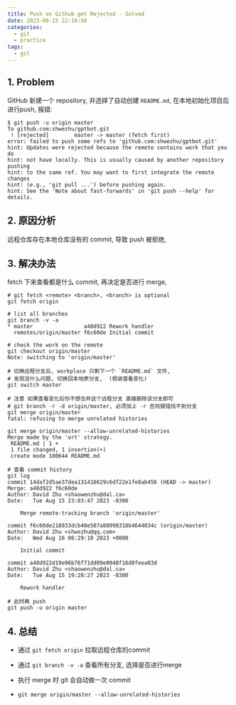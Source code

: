 ```yaml
---
title: Push on Github get Rejected - Solved
date: 2023-08-15 22:18:50
categories:
  - git
  - practice
tags:
  - git
---
```


## 1. Problem

 GitHub 新建一个 repository, 并选择了自动创建 `README.md`, 在本地初始化项目后进行push, 报错:

```shell
$ git push -u origin master
To github.com:shwezhu/gptbot.git
 ! [rejected]        master -> master (fetch first)
error: failed to push some refs to 'github.com:shwezhu/gptbot.git'
hint: Updates were rejected because the remote contains work that you do
hint: not have locally. This is usually caused by another repository pushing
hint: to the same ref. You may want to first integrate the remote changes
hint: (e.g., 'git pull ...') before pushing again.
hint: See the 'Note about fast-forwards' in 'git push --help' for details.
```

## 2. 原因分析

远程仓库存在本地仓库没有的 commit, 导致 push 被拒绝, 

## 3. 解决办法

fetch 下来查看都是什么 commit, 再决定是否进行 merge, 

```shell
# git fetch <remote> <branch>, <branch> is optional
git fetch origin

# list all branches
git branch -v -a
* master                a48d922 Rework handler
  remotes/origin/master f6c60de Initial commit

# check the work on the remote
git checkout origin/master
Note: switching to 'origin/master'

# 切换远程分支后, workplace 只剩下一个 `README.md` 文件, 
# 发现没什么问题, 切换回本地原分支,  (假装查看变化)
git switch master

# 注意 如果查看变化后你不想合并这个远程分支 直接删除该分支即可
# git branch -r -d origin/master, 必须加上 -r 否则报错找不到分支
git merge origin/master
fatal: refusing to merge unrelated histories

git merge origin/master --allow-unrelated-histories
Merge made by the 'ort' strategy.
 README.md | 1 +
 1 file changed, 1 insertion(+)
 create mode 100644 README.md
 
# 查看 commit history
git log
commit 14daf2d5ae37dea131416629c6df22e1fe8ab456 (HEAD -> master)
Merge: a48d922 f6c60de
Author: David Zhu <shaowenzhu@dal.ca>
Date:   Tue Aug 15 23:03:47 2023 -0300

    Merge remote-tracking branch 'origin/master'

commit f6c60de218933dcb40e507a88998318b4644034c (origin/master)
Author: David Zhu <shwezhu@qq.com>
Date:   Wed Aug 16 06:29:10 2023 +0800

    Initial commit

commit a48d922d19e96b76f71dd09e0048f16d8feea03d
Author: David Zhu <shaowenzhu@dal.ca>
Date:   Tue Aug 15 19:28:27 2023 -0300

    Rework handler
   
# 此时再 push
git push -u origin master
```

## 4. 总结

- 通过 `git fetch origin` 拉取远程仓库的commit

- 通过 `git branch -v -a` 查看所有分支, 选择是否进行merge
- 执行 merge 时 git 会自动做一次 commit
- `git merge origin/master --allow-unrelated-histories`



